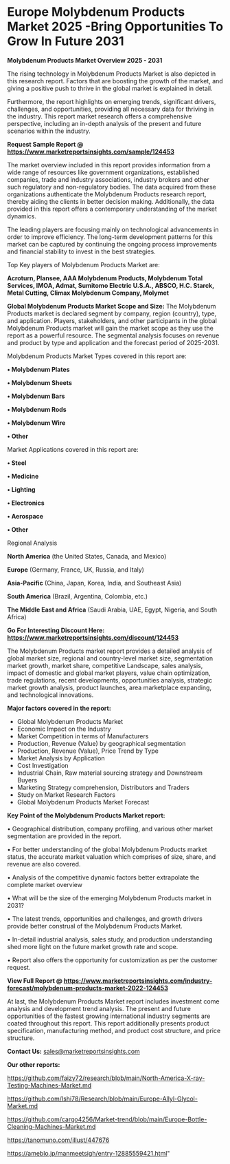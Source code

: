 # Europe Molybdenum Products Market 2025 -Bring Opportunities To Grow In Future 2031

<Strong> Molybdenum Products Market Overview 2025 - 2031</strong>

The rising technology in Molybdenum Products Market is also depicted in this research report. Factors that are boosting the growth of the market, and giving a positive push to thrive in the global market is explained in detail.

Furthermore, the report highlights on emerging trends, significant drivers, challenges, and opportunities, providing all necessary data for thriving in the industry. This report market research offers a comprehensive perspective, including an in-depth analysis of the present and future scenarios within the industry.

<strong>Request Sample Report @ <a href=https://www.marketreportsinsights.com/sample/124453>https://www.marketreportsinsights.com/sample/124453</a></strong>

The market overview included in this report provides information from a wide range of resources like government organizations, established companies, trade and industry associations, industry brokers and other such regulatory and non-regulatory bodies. The data acquired from these organizations authenticate the Molybdenum Products research report, thereby aiding the clients in better decision making. Additionally, the data provided in this report offers a contemporary understanding of the market dynamics.

The leading players are focusing mainly on technological advancements in order to improve efficiency. The long-term development patterns for this market can be captured by continuing the ongoing process improvements and financial stability to invest in the best strategies.

Top Key players of Molybdenum Products Market are:

<strong>Acroturn, Plansee, AAA Molybdenum Products, Molybdenum Total Services, IMOA, Admat, Sumitomo Electric U.S.A., ABSCO, H.C. Starck, Metal Cutting, Climax Molybdenum Company, Molymet</strong>

<strong><b>Global Molybdenum Products Market Scope and Size:</b></strong>
The Molybdenum Products market is declared segment by company, region (country), type, and application. Players, stakeholders, and other participants in the global Molybdenum Products market will gain the market scope as they use the report as a powerful resource. The segmental analysis focuses on revenue and product by type and application and the forecast period of 2025-2031.

Molybdenum Products Market Types covered in this report are:

<strong>• Molybdenum Plates

• Molybdenum Sheets

• Molybdenum Bars

• Molybdenum Rods

• Molybdenum Wire

• Other</strong>

Market Applications covered in this report are:

<strong>• Steel

• Medicine

• Lighting

• Electronics

• Aerospace

• Other</strong> 

Regional Analysis

<strong>North America</strong> (the United States, Canada, and Mexico)

<strong>Europe</strong> (Germany, France, UK, Russia, and Italy)

<strong>Asia-Pacific</strong> (China, Japan, Korea, India, and Southeast Asia)

<strong>South America</strong> (Brazil, Argentina, Colombia, etc.)

<strong>The Middle East and Africa</strong> (Saudi Arabia, UAE, Egypt, Nigeria, and South Africa)

<strong>Go For Interesting Discount Here: <a href=https://www.marketreportsinsights.com/discount/124453>https://www.marketreportsinsights.com/discount/124453</a></strong>

The Molybdenum Products market report provides a detailed analysis of global market size, regional and country-level market size, segmentation market growth, market share, competitive Landscape, sales analysis, impact of domestic and global market players, value chain optimization, trade regulations, recent developments, opportunities analysis, strategic market growth analysis, product launches, area marketplace expanding, and technological innovations.

<strong><b>Major factors covered in the report:</b></strong>
<ul>
  <li>Global Molybdenum Products Market </li>
  <li>Economic Impact on the Industry</li>
  <li>Market Competition in terms of Manufacturers</li>
  <li>Production, Revenue (Value) by geographical segmentation</li>
  <li>Production, Revenue (Value), Price Trend by Type</li>
  <li>Market Analysis by Application</li>
  <li>Cost Investigation</li>
  <li>Industrial Chain, Raw material sourcing strategy and Downstream Buyers</li>
  <li>Marketing Strategy comprehension, Distributors and Traders</li>
  <li>Study on Market Research Factors</li>
  <li>Global Molybdenum Products Market Forecast</li>
</ul>

<strong><b>Key Point of the Molybdenum Products Market report:</b></strong>

• Geographical distribution, company profiling, and various other market segmentation are provided in the report.

• For better understanding of the global Molybdenum Products market status, the accurate market valuation which comprises of size, share, and revenue are also covered.

• Analysis of the competitive dynamic factors better extrapolate the complete market overview

• What will be the size of the emerging Molybdenum Products market in 2031?

• The latest trends, opportunities and challenges, and growth drivers provide better construal of the Molybdenum Products Market.

• In-detail industrial analysis, sales study, and production understanding shed more light on the future market growth rate and scope.

• Report also offers the opportunity for customization as per the customer request.

<strong><b>View Full Report @ <a href=https://www.marketreportsinsights.com/industry-forecast/molybdenum-products-market-2022-124453>https://www.marketreportsinsights.com/industry-forecast/molybdenum-products-market-2022-124453</a></b></strong>


At last, the Molybdenum Products Market report includes investment come analysis and development trend analysis. The present and future opportunities of the fastest growing international industry segments are coated throughout this report. This report additionally presents product specification, manufacturing method, and product cost structure, and price structure.

<strong>Contact Us:</strong>
sales@marketreportsinsights.com

<strong>Our other reports:</strong>

<a href=https://github.com/faizy72/research/blob/main/North-America-X-ray-Testing-Machines-Market.md>https://github.com/faizy72/research/blob/main/North-America-X-ray-Testing-Machines-Market.md</a>

<a href=https://github.com/Ishi78/Research/blob/main/Europe-Allyl-Glycol-Market.md>https://github.com/Ishi78/Research/blob/main/Europe-Allyl-Glycol-Market.md</a>

<a href=https://github.com/cargo4256/Market-trend/blob/main/Europe-Bottle-Cleaning-Machines-Market.md>https://github.com/cargo4256/Market-trend/blob/main/Europe-Bottle-Cleaning-Machines-Market.md</a>

<a href=https://tanomuno.com/illust/447676>https://tanomuno.com/illust/447676</a>

<a href=https://ameblo.jp/manmeetsigh/entry-12885559421.html>https://ameblo.jp/manmeetsigh/entry-12885559421.html</a>"
